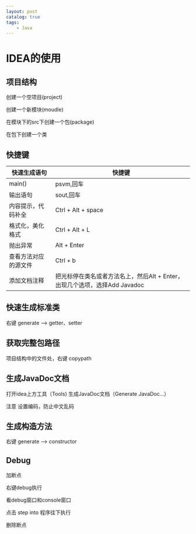 ```yaml
---
layout: post   	
catalog: true 	
tags:
    - Java
---
```






# IDEA的使用

## 项目结构

创建一个空项目(project)

创建一个新模块(moudle)

在模块下的src下创建一个包(package)

在包下创建一个类

## 快捷键

| 快速生成语句         | 快捷键                                                       |
| -------------------- | ------------------------------------------------------------ |
| main()               | psvm,回车                                                    |
| 输出语句             | sout,回车                                                    |
| 内容提示，代码补全   | Ctrl + Alt + space                                           |
| 格式化，美化格式     | Ctrl + Alt + L                                               |
| 抛出异常             | Alt + Enter                                                  |
| 查看方法对应的源文件 | Ctrl + b                                                     |
| 添加文档注释         | 把光标停在类名或者方法名上，然后Alt + Enter，出现几个选项，选择Add Javadoc |

## 快速生成标准类

右键 generate --> getter、setter

## 获取完整包路径

项目结构中的文件处，右键 copypath

## 生成JavaDoc文档

打开idea上方工具（Tools) 生成JavaDoc文档（Generate JavaDoc...）

注意 设置编码，防止中文乱码

## 生成构造方法

右键 generate --> constructor

## Debug

加断点

右键debug执行

看debug窗口和console窗口

点击 step into 程序往下执行

删除断点